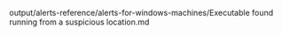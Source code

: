 output/alerts-reference/alerts-for-windows-machines/Executable found running from a suspicious location.md